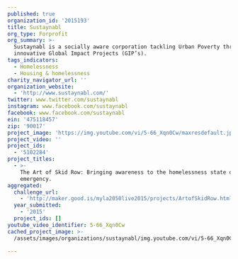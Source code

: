 ```yaml
---
published: true
organization_id: '2015193'
title: Sustaynabl
org_type: Forprofit
org_summary: >-
  Sustaynabl is a socially aware corporation tackling Urban Poverty through
  innovative Global Impact Projects (GIP’s).
tags_indicators:
  - Homelessness
  - Housing & homelessness
charity_navigator_url: ''
organization_website:
  - 'http://www.sustaynabl.com/'
twitter: www.twitter.com/sustaynabl
instagram: www.facebook.com/sustaynabl
facebook: www.facebook.com/sustaynabl
ein: '475118457'
zip: '90017'
project_image: 'https://img.youtube.com/vi/5-66_Xqn0Cw/maxresdefault.jpg'
project_video: ''
project_ids:
  - '5102284'
project_titles:
  - >-
    The Art of Skid Row: Bringing awareness to the homelessness state of
    emergency.
aggregated:
  challenge_url:
    - 'http://maker.good.is/myla2050live2015/projects/ArtofSkidRow.html'
  year_submitted:
    - '2015'
  project_ids: []
youtube_video_identifier: 5-66_Xqn0Cw
cached_project_image: >-
  /assets/images/organizations/sustaynabl/img.youtube.com/vi/5-66_Xqn0Cw/maxresdefault.jpg

---
```

